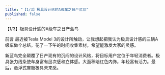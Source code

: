 ```yaml
---
title: "【1/3】极具设计感的A级车之日产蓝鸟"
published: false
---
```

【1/3】极具设计感的A级车之日产蓝鸟

前言
最近被Tesla Model 3的设计所触动，让我想起把我认为极具设计感的三辆A级车做个总结。花了一下午的时间收集素材，希望能激发大家的灵感。

新蓝鸟完全颠覆了日产现有的沉闷的设计风格，将目标用户定位于年轻消费者。极具张力线条使车身富有层次感和立体感。大面积暗红色内饰，年轻富有活力。最后，悬浮式座舱极具未来感。